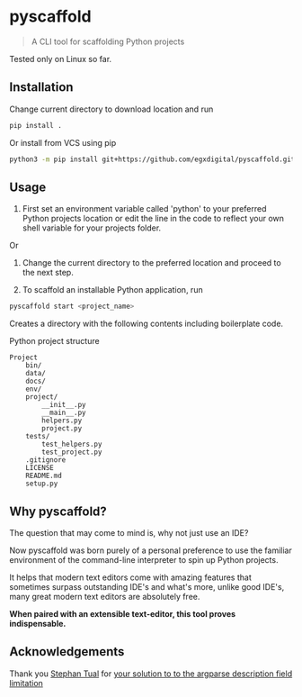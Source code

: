 # pyscaffold

> A CLI tool for scaffolding Python projects

Tested only on Linux so far.

## Installation

Change current directory to download location and run

```bash
pip install .
```

Or install from VCS using pip

```bash
python3 -m pip install git+https://github.com/egxdigital/pyscaffold.git#egg=Pyscaffold
```

## Usage

1. First set an environment variable called 'python' to your preferred Python projects location or edit the line in the code to reflect your own shell variable for your projects folder.

Or 

1. Change the current directory to the preferred location and proceed to the next step.

2. To scaffold an installable Python application, run

```bash
pyscaffold start <project_name>
```

Creates a directory with the following contents including boilerplate code.

Python project structure
```
Project
    bin/
    data/
    docs/
    env/
    project/
        __init__.py
        __main__.py
        helpers.py
        project.py
    tests/
        test_helpers.py
        test_project.py
    .gitignore
    LICENSE
    README.md
    setup.py
```

## Why pyscaffold?

The question that may come to mind is, why not just use an IDE?

Now pyscaffold was born purely of a personal preference to use the familiar environment of the command-line interpreter to spin up Python projects.

It helps that modern text editors come with amazing features that sometimes surpass outstanding IDE's and what's more, unlike good IDE's, many great modern text editors are absolutely free.

**When paired with an extensible text-editor, this tool proves indispensable.**


## Acknowledgements

Thank you [Stephan Tual](https://github.com/stephantual) for [your solution to to the argparse description field limitation](https://stackoverflow.com/a/15721870)